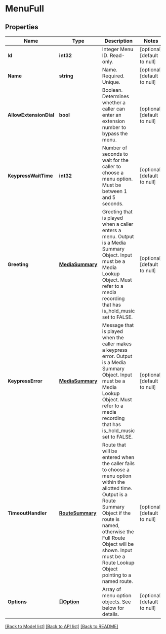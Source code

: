 # MenuFull

## Properties
Name | Type | Description | Notes
------------ | ------------- | ------------- | -------------
**Id** | **int32** | Integer Menu ID. Read-only. | [optional] [default to null]
**Name** | **string** | Name. Required. Unique. | [optional] [default to null]
**AllowExtensionDial** | **bool** | Boolean. Determines whether a caller can enter an extension number to bypass the menu. | [optional] [default to null]
**KeypressWaitTime** | **int32** | Number of seconds to wait for the caller to choose a menu option. Must be between 1 and 5 seconds. | [optional] [default to null]
**Greeting** | [**MediaSummary**](MediaSummary.md) | Greeting that is played when a caller enters a menu. Output is a Media Summary Object. Input must be a Media Lookup Object. Must refer to a media recording that has is_hold_music set to FALSE. | [optional] [default to null]
**KeypressError** | [**MediaSummary**](MediaSummary.md) | Message that is played when the caller makes a keypress error. Output is a Media Summary Object. Input must be a Media Lookup Object. Must refer to a media recording that has is_hold_music set to FALSE. | [optional] [default to null]
**TimeoutHandler** | [**RouteSummary**](RouteSummary.md) | Route that will be entered when the caller fails to choose a menu option within the allotted time. Output is a Route Summary Object if the route is named, otherwise the Full Route Object will be shown. Input must be a Route Lookup Object pointing to a named route. | [optional] [default to null]
**Options** | [**[]Option**](Option.md) | Array of menu option objects. See below for details. | [optional] [default to null]

[[Back to Model list]](../README.md#documentation-for-models) [[Back to API list]](../README.md#documentation-for-api-endpoints) [[Back to README]](../README.md)


